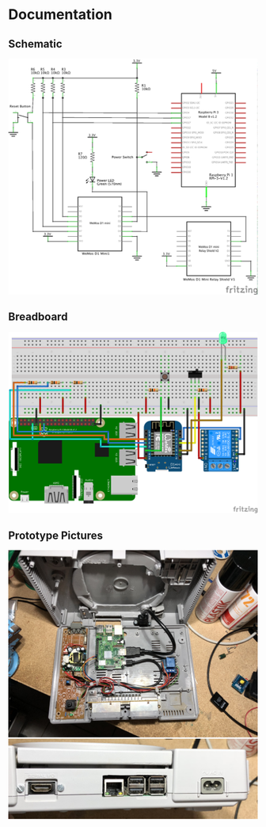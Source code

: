 # Documentation

## Schematic
![](./img/RpiPowerHandler_Schaltplan.png)

## Breadboard
![](./img/RpiPowerHandler_Steckplatine.png)

## Prototype Pictures

![](./img/IMG_4037.jpg)
![](./img/IMG_4038.jpg)
